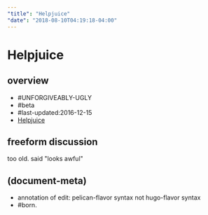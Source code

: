 ```yaml
---
"title": "Helpjuice"
"date": "2018-08-10T04:19:18-04:00"
---
```

# Helpjuice

## overview

  - \#UNFORGIVEABLY-UGLY
  - \#beta
  - \#last-updated:2016-12-15
  - [Helpjuice](https://devcenter.heroku.com/articles/helpjuice)




## freeform discussion

too old. said "looks awful"




## (document-meta)

  - annotation of edit: pelican-flavor syntax not hugo-flavor syntax
  - #born.
